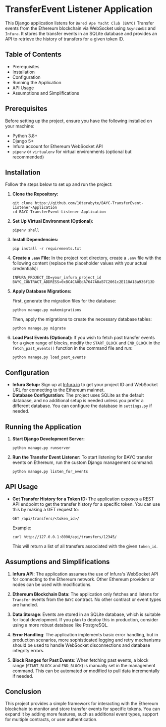 
# TransferEvent Listener Application

This Django application listens for `Bored Ape Yacht Club (BAYC)` Transfer events from the Ethereum blockchain via WebSocket using `AsyncWeb3` and `Infura`. It stores the transfer events in an SQLite database and provides an API to retrieve the history of transfers for a given token ID.

## Table of Contents
- Prerequisites
- Installation
- Configuration
- Running the Application
- API Usage
- Assumptions and Simplifications

## Prerequisites

Before setting up the project, ensure you have the following installed on your machine:
- Python 3.8+
- Django 5+
- Infura account for Ethereum WebSocket API
- `pipenv` or `virtualenv` for virtual environments (optional but recommended)

## Installation

Follow the steps below to set up and run the project:

1. **Clone the Repository:**
   ```
   git clone https://github.com/10terabyte/BAYC-TransferEvent-Listener-Application
   cd BAYC-TransferEvent-Listener-Application
   ```

2. **Set Up Virtual Environment (Optional):**
   ```
   pipenv shell
   ```

3. **Install Dependencies:**
   ```
   pip install -r requirements.txt
   ```

4. **Create a `.env` File:**
   In the project root directory, create a `.env` file with the following content (replace the placeholder values with your actual credentials):
   ```
   INFURA_PROJECT_ID=your_infura_project_id
   BAYC_CONTRACT_ADDRESS=0xBC4CA0EdA7647A8aB7C2061c2E118A18a936f13D
   ```

5. **Apply Database Migrations:**

   First, generate the migration files for the database:
   ```
   python manage.py makemigrations
   ```

   Then, apply the migrations to create the necessary database tables:
   ```
   python manage.py migrate
   ```

6. **Load Past Events (Optional):**
   If you wish to fetch past transfer events for a given range of blocks, modify the `START_BLOCK` and `END_BLOCK` in the `fetch_past_events()` function in the command file and run:
   ```
   python manage.py load_past_events
   ```

## Configuration

- **Infura Setup:** Sign up at [Infura.io](https://infura.io/) to get your project ID and WebSocket URL for connecting to the Ethereum mainnet.
- **Database Configuration:** The project uses SQLite as the default database, and no additional setup is needed unless you prefer a different database. You can configure the database in `settings.py` if needed.

## Running the Application

1. **Start Django Development Server:**
   ```
   python manage.py runserver
   ```

2. **Run the Transfer Event Listener:**
   To start listening for BAYC transfer events on Ethereum, run the custom Django management command:
   ```
   python manage.py listen_for_events
   ```

## API Usage

- **Get Transfer History for a Token ID:**
   The application exposes a REST API endpoint to get the transfer history for a specific token. You can use this by making a GET request to:

   ```
   GET /api/transfers/<token_id>/
   ```

   Example:
   ```
   curl http://127.0.0.1:8000/api/transfers/12345/
   ```

   This will return a list of all transfers associated with the given `token_id`.

## Assumptions and Simplifications

1. **Infura API**: The application assumes the use of Infura's WebSocket API for connecting to the Ethereum network. Other Ethereum providers or nodes can be used with modifications.
   
2. **Ethereum Blockchain Data**: The application only fetches and listens for `Transfer` events from the `BAYC` contract. No other contract or event types are handled.

3. **Data Storage**: Events are stored in an SQLite database, which is suitable for local development. If you plan to deploy this in production, consider using a more robust database like PostgreSQL.

4. **Error Handling**: The application implements basic error handling, but in production scenarios, more sophisticated logging and retry mechanisms should be used to handle WebSocket disconnections and database integrity errors.

5. **Block Ranges for Past Events**: When fetching past events, a block range (`START_BLOCK` and `END_BLOCK`) is manually set in the management command. This can be automated or modified to pull data incrementally if needed.

## Conclusion

This project provides a simple framework for interacting with the Ethereum blockchain to monitor and store transfer events for specific tokens. You can expand it by adding more features, such as additional event types, support for multiple contracts, or user authentication.
